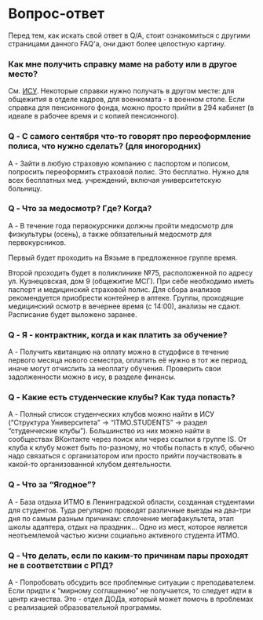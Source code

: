 # Вопрос-ответ

Перед тем, как искать свой ответ в Q/A, стоит ознакомиться с другими страницами данного FAQ'а, они дают более целостную картину.

### Как мне получить справку маме на работу или в другое место?

См. [ИСУ](other/isu_de.md). Некоторые справки нужно получать в другом месте: для общежития в отделе кадров, для военкомата - в военном столе. Если справка для пенсионного фонда, можно просто прийти в 294 кабинет (в идеале в рабочее время и с копией пенсионного).

### Q - С самого сентября что-то говорят про переоформление полиса, что нужно сделать? (для иногородних)
A - Зайти в любую страховую компанию с паспортом и полисом, попросить переоформить страховой полис. Это бесплатно. Нужно для всех бесплатных мед. учреждений, включая университетскую больницу.
 
### Q - Что за медосмотр? Где? Когда?
A - В течение года первокурсники должны пройти медосмотр для физкультуры (осень), а также обязательный медосмотр для первокурсников.

Первый будет проходить на Вязьме в предложенное группе время.

Второй проходить будет в поликлинике №75, расположенной по адресу ул. Кузнецовская, дом 9 (общежитие МСГ). При себе необходимо иметь паспорт и медицинский страховой полис. Для сбора анализов рекомендуется приобрести контейнер в аптеке. Группы, проходящие медицинский осмотр в вечернее время (с 14:00), анализы не сдают. Расписание будет выложено заранее.
 
### Q - Я - контрактник, когда и как платить за обучение?
A - Получить квитанцию на оплату можно в студофисе в течение первого месяца нового семестра, оплатить её нужно в тот же период, иначе могут отчислить за неоплату обучения. Проверить свои задолженности можно в ису, в разделе финансы.
 
### Q - Какие есть студенческие клубы? Как туда попасть?
A - Полный список студенческих клубов можно найти в ИСУ (“Структура Университета” -> “ITMO.STUDENTS” -> раздел “студенческие клубы”). Большинство из них можно найти в сообществах ВКонтакте через поиск или через ссылки в группе IS. От клуба к клубу может быть по-разному, но чтобы попасть в клуб, обычно надо связаться с организатором или просто прийти поучаствовать в какой-то организованной клубом деятельности.

### Q - Что за “Ягодное”?
A - База отдыха ИТМО в Ленинградской области, созданная студентами для студентов. Туда регулярно проводят различные выезды на два-три дня по самым разным причинам: сплочение мегафакультета, этап школы адаптера, отдых на праздник… Одно из мест, которое является неотъемлемой частью жизни социально активного студента ИТМО.

### Q - Что делать, если по каким-то причинам пары проходят не в соответствии с РПД?
А - Попробовать обсудить все проблемные ситуации с преподавателем. Если придти к “мирному соглашению” не получается, то следует идти в центр качества. Это - отдел ДОДа, который может помочь в проблемах с реализацией образовательной программы.